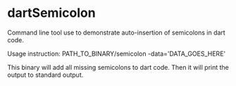 dartSemicolon
=============

Command line tool use to demonstrate auto-insertion of semicolons in dart code.

Usage instruction:
PATH_TO_BINARY/semicolon -data='DATA_GOES_HERE'

This binary will add all missing semicolons to dart code. Then it will print the output to standard output.